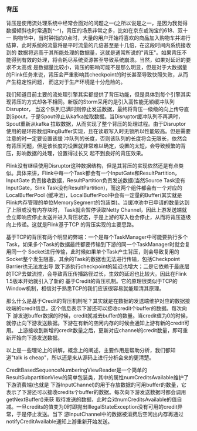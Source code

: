 ### 背压

背压是使用流处理系统中经常会面对的问题之一(之所以说是之一，是因为我觉得数据倾斜也时常遇到^-^)，背压的场景非常之多，比如在京东或淘宝的618、双十一
购物节中，当时钟指向0点时，大量的用户开始将喜欢的商品加入购物车并进行结算，此时系统的流量将是平时流量的几倍甚至是十几倍，在这段时间内系统接收到的
数据将远高于其所能处理的数据量，这就是通常所说的"背压"。如果背压不能得到有效的处理，将会耗尽系统资源甚至导致系统崩溃。当然，如果对延迟的要求不太高或
是数据量比较小，背压的影响可能不是那么明显，但是对于大数据量的Flink任务来说，背压会严重影响其checkpoint的时长甚至导致快照失败，从而产生稳定性问题，
而这对于生产环境是十分危险的。

我们知道目前主要的流处理引擎其实都提供了背压功能，但是具体到每个引擎其实现背压的方式却各不相同。新版的Storm采用的是引入高性能无锁缓冲队列Disruptor，
当这个队列已满时则停止发送数据，最终将背压一级级的向上传导直到Spout，于是Spout停止从kafka拉取数据。当Disruptor缓冲队列不再满时，Spout重新从kafka
拉取数据，从而实现了整个背压的处理过程。由于Disruptor使用的是环形数组RingBuffer实现，且在读取写入时无锁所以性能较高。但是需要注意的时一定要设置该缓
冲队列的长度，否则该队列的长度将会无限长，依然会有背压问题，但是该长度的设置就非常难以确定，设置的太短，会导致频繁的背压，影响数据的处理，设置得过长又
起不到良好的背压效果。

Flink没有继续使用Disruptor这种数据结构，但是其背压的实现依然还是有点类似。具体来讲，Flink中每一个Task都会有一个InputGate和ResultPartition，InputGate
负责接收数据，ResultPartition负责发送数据(当然Source Task没有InputGate，Sink Task没有ResultPartition)，而这两个组件都会有一个对应的LocalBufferPool
(缓冲池)，LocalBufferPool中会有一定量的Buffer(其实就是Flink内存管理的单位MemorySegment的包装类)。当缓冲池中已申请的数量达到了上限或没有内存块时，
Task就会暂停读取Netty Channel，因此上游发送端就会立即响应停止发送并进入背压状态，于是上游的写入也会停止，从而将背压逐级向上传递。这就是Flink基于TCP
的背压实现的主要思路。

基于TCP的背压有两个明显的弊端：一个是每个TaskManager中可能要执行多个Task，如果多个Task的数据最终都要传输到下游的同一个TaskManager时就会复用同一个
Socket进行传输，此时候如果单个Task产生背压，则会导致复用的Socket整个发生阻塞，其余的Task的数据也无法进行传输，包括Checkpoint Barrier也无法发出导
致下游执行checkpoint的延迟也增大；二是它依赖于最底层的TCP去做流控，会导致背压传播路径过长，生效的延迟也比较大。因此在Flink 1.5版本开始就引入了新的
基于Credit的背压机制。它的原理很类似于TCP的Window机制，相信对于熟悉TCP的我们应该很容易就能理清其原理。

那么什么是基于Credit的背压机制呢？其实就是在数据的发送端维护对应的数据接收端的credit信息，这个信息表示下游还可以接收credit个buffer的数据。每次向下
游发送buffer数据的时候，credit就减去buffer的数量。当credit值为0的时候，就停止向下游发送数据。下游在有新的空闲内存的时候会通知上游有新的credit可用。
上游接收到新增的credit数量之后，更新对应channel的credit数量，即可重新开始向下游发送数据。

以上是一些理论上的讲解，概念上的阐述，主要作用是帮助分析，我们都知道"talk is cheap"，所以还是来从源码上进行分析会来的更清楚。

CreditBasedSequenceNumberingViewReader是一个简单的ResultSubpartitionView的简单包装类，其中的属性numCreditsAvailable维护了下游消费端(也就是
下游InputChannel)的用于存放数据的可用buffer的数量，它表示了下游还可以接收credits个buffer的数据。每次向下游发送数据时都会调用getNextBuffer()来获
取待发送的数据，此时会对numCreditsAvailable的值自减。一旦credits的值变为0时即抛出IllegalStateException没有可用的credit异常，于是停止发送。当下
游InputChannel中的数据被消费后空闲出内存再通过notifyCreditAvailable通知上游重新开始发送。